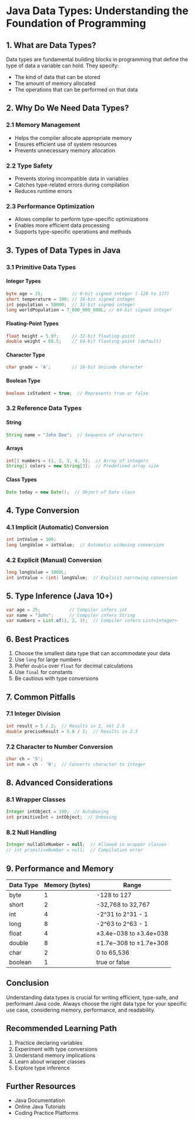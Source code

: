 # Java Data Types: Understanding the Foundation of Programming

## 1. What are Data Types?

Data types are fundamental building blocks in programming that define the type of data a variable can hold. They specify:
- The kind of data that can be stored
- The amount of memory allocated
- The operations that can be performed on that data

## 2. Why Do We Need Data Types?

### 2.1 Memory Management
- Helps the compiler allocate appropriate memory
- Ensures efficient use of system resources
- Prevents unnecessary memory allocation

### 2.2 Type Safety
- Prevents storing incompatible data in variables
- Catches type-related errors during compilation
- Reduces runtime errors

### 2.3 Performance Optimization
- Allows compiler to perform type-specific optimizations
- Enables more efficient data processing
- Supports type-specific operations and methods

## 3. Types of Data Types in Java

### 3.1 Primitive Data Types

#### Integer Types
```java
byte age = 25;           // 8-bit signed integer (-128 to 127)
short temperature = 100; // 16-bit signed integer
int population = 50000;  // 32-bit signed integer
long worldPopulation = 7_800_000_000L; // 64-bit signed integer
```

#### Floating-Point Types
```java
float height = 5.9f;     // 32-bit floating-point
double weight = 68.5;    // 64-bit floating-point (default)
```

#### Character Type
```java
char grade = 'A';        // 16-bit Unicode character
```

#### Boolean Type
```java
boolean isStudent = true;  // Represents true or false
```

### 3.2 Reference Data Types

#### String
```java
String name = "John Doe";  // Sequence of characters
```

#### Arrays
```java
int[] numbers = {1, 2, 3, 4, 5};  // Array of integers
String[] colors = new String[3];  // Predefined array size
```

#### Class Types
```java
Date today = new Date();  // Object of Date class
```

## 4. Type Conversion

### 4.1 Implicit (Automatic) Conversion
```java
int intValue = 100;
long longValue = intValue;  // Automatic widening conversion
```

### 4.2 Explicit (Manual) Conversion
```java
long longValue = 1000L;
int intValue = (int) longValue;  // Explicit narrowing conversion
```

## 5. Type Inference (Java 10+)

```java
var age = 25;           // Compiler infers int
var name = "John";      // Compiler infers String
var numbers = List.of(1, 2, 3);  // Compiler infers List<Integer>
```

## 6. Best Practices

1. Choose the smallest data type that can accommodate your data
2. Use `long` for large numbers
3. Prefer `double` over `float` for decimal calculations
4. Use `final` for constants
5. Be cautious with type conversions

## 7. Common Pitfalls

### 7.1 Integer Division
```java
int result = 5 / 2;  // Results in 2, not 2.5
double preciseResult = 5.0 / 2;  // Results in 2.5
```

### 7.2 Character to Number Conversion
```java
char ch = '5';
int num = ch - '0';  // Converts character to integer
```

## 8. Advanced Considerations

### 8.1 Wrapper Classes
```java
Integer intObject = 100;  // Autoboxing
int primitiveInt = intObject;  // Unboxing
```

### 8.2 Null Handling
```java
Integer nullableNumber = null;  // Allowed in wrapper classes
// int primitiveNumber = null;  // Compilation error
```

## 9. Performance and Memory

| Data Type | Memory (bytes) | Range |
|-----------|----------------|-------|
| byte      | 1              | -128 to 127 |
| short     | 2              | -32,768 to 32,767 |
| int       | 4              | -2^31 to 2^31 - 1 |
| long      | 8              | -2^63 to 2^63 - 1 |
| float     | 4              | ±3.4e−038 to ±3.4e+038 |
| double    | 8              | ±1.7e−308 to ±1.7e+308 |
| char      | 2              | 0 to 65,536 |
| boolean   | 1              | true or false |

## Conclusion

Understanding data types is crucial for writing efficient, type-safe, and performant Java code. Always choose the right data type for your specific use case, considering memory, performance, and readability.

## Recommended Learning Path

1. Practice declaring variables
2. Experiment with type conversions
3. Understand memory implications
4. Learn about wrapper classes
5. Explore type inference

## Further Resources

- Java Documentation
- Online Java Tutorials
- Coding Practice Platforms
